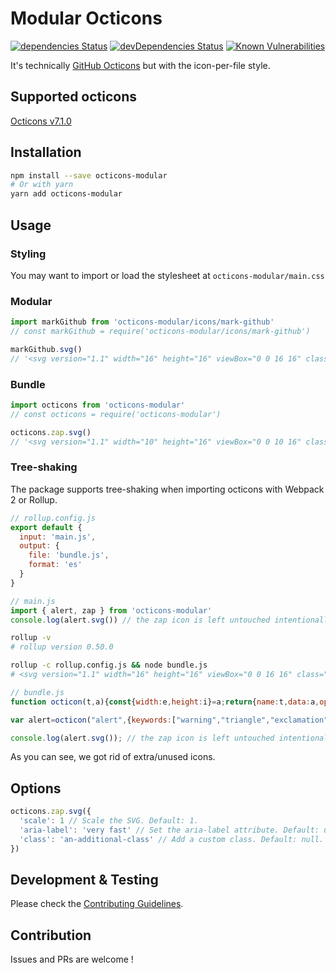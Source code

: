 # Modular Octicons
[![dependencies Status](https://david-dm.org/hiendv/octicons-modular/status.svg)](https://david-dm.org/hiendv/octicons-modular) [![devDependencies Status](https://david-dm.org/hiendv/octicons-modular/dev-status.svg)](https://david-dm.org/hiendv/octicons-modular?type=dev) [![Known Vulnerabilities](https://snyk.io/test/github/hiendv/octicons-modular/badge.svg)](https://snyk.io/test/github/hiendv/octicons-modular)

It's technically [GitHub Octicons](https://github.com/primer/octicons) but with the icon-per-file style.

## Supported octicons
[Octicons v7.1.0](https://github.com/primer/octicons/tree/v7.1.0/lib/svg)

## Installation
```bash
npm install --save octicons-modular
# Or with yarn
yarn add octicons-modular
```

## Usage
### Styling
You may want to import or load the stylesheet at `octicons-modular/main.css`

### Modular
```js
import markGithub from 'octicons-modular/icons/mark-github'
// const markGithub = require('octicons-modular/icons/mark-github')

markGithub.svg()
// '<svg version="1.1" width="16" height="16" viewBox="0 0 16 16" class="octicon octicon-mark-github" aria-hidden="true"><path fill-rule="evenodd" d="M8 0C3.58 0 0 3.58 0 8c0 3.54 2.29 6.53 5.47 7.59.4.07.55-.17.55-.38 0-.19-.01-.82-.01-1.49-2.01.37-2.53-.49-2.69-.94-.09-.23-.48-.94-.82-1.13-.28-.15-.68-.52-.01-.53.63-.01 1.08.58 1.23.82.72 1.21 1.87.87 2.33.66.07-.52.28-.87.51-1.07-1.78-.2-3.64-.89-3.64-3.95 0-.87.31-1.59.82-2.15-.08-.2-.36-1.02.08-2.12 0 0 .67-.21 2.2.82.64-.18 1.32-.27 2-.27.68 0 1.36.09 2 .27 1.53-1.04 2.2-.82 2.2-.82.44 1.1.16 1.92.08 2.12.51.56.82 1.27.82 2.15 0 3.07-1.87 3.75-3.65 3.95.29.25.54.73.54 1.48 0 1.07-.01 1.93-.01 2.2 0 .21.15.46.55.38A8.013 8.013 0 0 0 16 8c0-4.42-3.58-8-8-8z"></path></svg>'
```

### Bundle
```js
import octicons from 'octicons-modular'
// const octicons = require('octicons-modular')

octicons.zap.svg()
// '<svg version="1.1" width="10" height="16" viewBox="0 0 10 16" class="octicon octicon-zap" aria-hidden="true"><path fill-rule="evenodd" d="M10 7H6l3-7-9 9h4l-3 7z"></path></svg>'
```

### Tree-shaking
The package supports tree-shaking when importing octicons with Webpack 2 or Rollup.
```js
// rollup.config.js
export default {
  input: 'main.js',
  output: {
    file: 'bundle.js',
    format: 'es'
  }
}
```

```js
// main.js
import { alert, zap } from 'octicons-modular'
console.log(alert.svg()) // the zap icon is left untouched intentionally
```

```bash
rollup -v
# rollup version 0.50.0

rollup -c rollup.config.js && node bundle.js
# <svg version="1.1" width="16" height="16" viewBox="0 0 16 16" class="octicon octicon-alert" aria-hidden="true"><path fill-rule="evenodd" d="M8.865 1.52c-.18-.31-.51-.5-.87-.5s-.69.19-.87.5L.275 13.5c-.18.31-.18.69 0 1 .19.31.52.5.87.5h13.7c.36 0 .69-.19.86-.5.17-.31.18-.69.01-1L8.865 1.52zM8.995 13h-2v-2h2v2zm0-3h-2V6h2v4z"></path></svg>
```

```js
// bundle.js
function octicon(t,a){const{width:e,height:i}=a;return{name:t,data:a,options:{version:"1.1",width:e,height:i,viewBox:`0 0 ${e} ${i}`,class:`octicon octicon-${t}`,"aria-hidden":"true"},svg(t){return`<svg ${this.attrs(t)}>${this.data.path}</svg>`},attrs(t){let a=Object.assign({},this.options,t);return t?(this.attrLabel(a,t["aria-label"]), this.attrClass(a,t.class), this.attrScale(a,t.scale), this.attrsFormat(a)):this.attrsFormat(a)},attrLabel(t,a){a&&(t["aria-label"]=a, t.role="img", delete t["aria-hidden"]);},attrClass(t,a){a&&(t.class=`octicon octicon-${this.name} ${a}`);},attrScale(t,a){let e=0===a?0:parseFloat(a)||1,i=e*parseInt(t.width),s=e*parseInt(t.height);t.width=Number(i.toFixed(2)), t.height=Number(s.toFixed(2)), delete t.scale;},attrsFormat:t=>Object.keys(t).map(a=>`${a}="${t[a]}"`).join(" ").trim()}}

var alert=octicon("alert",{keywords:["warning","triangle","exclamation","point"],path:'<path fill-rule="evenodd" d="M8.865 1.52c-.18-.31-.51-.5-.87-.5s-.69.19-.87.5L.275 13.5c-.18.31-.18.69 0 1 .19.31.52.5.87.5h13.7c.36 0 .69-.19.86-.5.17-.31.18-.69.01-1L8.865 1.52zM8.995 13h-2v-2h2v2zm0-3h-2V6h2v4z"></path>',height:"16",width:"16"});

console.log(alert.svg()); // the zap icon is left untouched intentionally
```
As you can see, we got rid of extra/unused icons.

## Options
```js
octicons.zap.svg({
  'scale': 1 // Scale the SVG. Default: 1.
  'aria-label': 'very fast' // Set the aria-label attribute. Default: undefined.
  'class': 'an-additional-class' // Add a custom class. Default: null.
})
```

## Development & Testing
Please check the [Contributing Guidelines](https://github.com/hiendv/octicons-modular/blob/master/CONTRIBUTING.md).

## Contribution
Issues and PRs are welcome !
